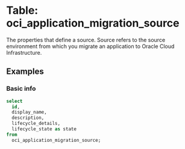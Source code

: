 # Table: oci_application_migration_source

The properties that define a source. Source refers to the source environment from which you migrate an application to Oracle Cloud Infrastructure.

## Examples

### Basic info

```sql
select
  id,
  display_name,
  description,
  lifecycle_details,
  lifecycle_state as state 
from
  oci_application_migration_source;
```

